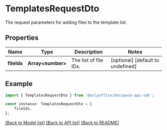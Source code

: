# TemplatesRequestDto

The request parameters for adding files to the template list.

## Properties

Name | Type | Description | Notes
------------ | ------------- | ------------- | -------------
**fileIds** | **Array&lt;number&gt;** | The list of file IDs. | [optional] [default to undefined]

## Example

```typescript
import { TemplatesRequestDto } from '@onlyoffice/docspace-api-sdk';

const instance: TemplatesRequestDto = {
    fileIds,
};
```

[[Back to Model list]](../README.md#documentation-for-models) [[Back to API list]](../README.md#documentation-for-api-endpoints) [[Back to README]](../README.md)
